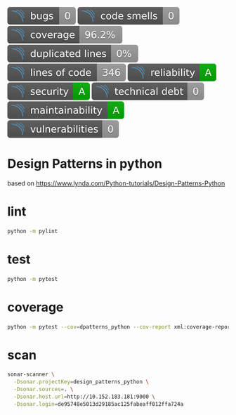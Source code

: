 
![](static/badges/bugs.svg)
![](static/badges/code_smells.svg)
![](static/badges/coverage.svg)
![](static/badges/duplicated_lines_density.svg)
![](static/badges/ncloc.svg)
![](static/badges/reliability_rating.svg)
![](static/badges/security_rating.svg)
![](static/badges/sqale_index.svg)
![](static/badges/sqale_rating.svg)
![](static/badges/vulnerabilities.svg)

# Design Patterns in python

based on https://www.lynda.com/Python-tutorials/Design-Patterns-Python

# lint
```bash
python -m pylint
```

# test
```bash
python -m pytest
```

# coverage

```bash
python -m pytest --cov=dpatterns_python --cov-report xml:coverage-reports/coverage-dpatterns_python.xml
```


# scan

```bash
sonar-scanner \
  -Dsonar.projectKey=design_patterns_python \
  -Dsonar.sources=. \
  -Dsonar.host.url=http://10.152.183.181:9000 \
  -Dsonar.login=de95748e5013d29185ac125fabeaff012ffa724a
```
